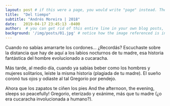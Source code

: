 ```yaml
---
layout: post # if this were a page, you would write "page" instead. They layouts are subtly different. Try it to see what happens.
title:  "Del tiempo"
subtitle: "Andrés Moreira | 2018"
date:   2019-04-17 23:45:13 -0400
author:  # you can get rid of this entire line in your own blog posts, and the page will display the name of the site's owner, taken from the _config.yml file.
background: '/img/posts/01.jpg' # notice how the image referenced is in your project's /img/posts/ folder.
---
```

Cuando no sabías amarrarte los cordones…
¿Recordás? Escuchaste sobre
la distancia que hay de aquí a
los labios nocturnos de tu madre,
esa historia fantástica
del hombre
evolucionado a cucaracha.

Más tarde, al medio día,
cuando ya sabías beber como
los hombres y mujeres solitarios,
leíste la misma historia (plagiada de tu madre).
El sueño coronó tus ojos
y odiaste al tal Gregorio por pendejo.

Ahora que los zapatos te ciñen los pies
And the afternoon, the evening, sleeps so peacefully!
Gregorio, eterizado y exánime,
más que tu madre
(¿o era cucaracha involucionada a humano?).
